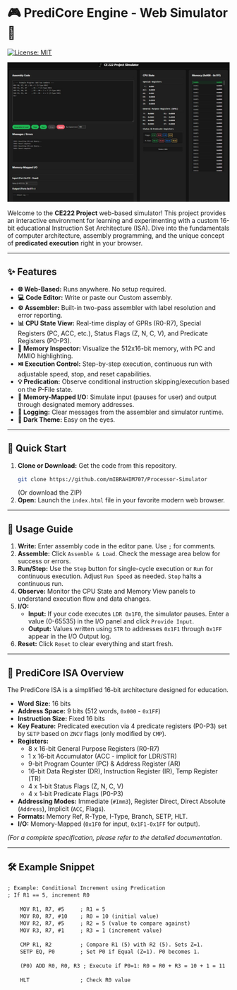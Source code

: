 # 🎮 PrediCore Engine - Web Simulator 🧠

[![License: MIT](https://img.shields.io/badge/License-MIT-blue.svg)](https://opensource.org/licenses/MIT) <!-- Optional: MIT License Badge -->
<!-- Add other badges if applicable (e.g., build status, version) -->

![PrediCore Web Simulator Screenshot](SimSS.jpg) <!-- Make sure filename matches your screenshot -->

Welcome to the **CE222 Project** web-based simulator! This project provides an interactive environment for learning and experimenting with a custom 16-bit educational Instruction Set Architecture (ISA). Dive into the fundamentals of computer architecture, assembly programming, and the unique concept of **predicated execution** right in your browser.

---

## ✨ Features

*   **🌐 Web-Based:** Runs anywhere. No setup required.
*   **💻 Code Editor:** Write or paste our Custom assembly.
*   **⚙️ Assembler:** Built-in two-pass assembler with label resolution and error reporting.
*   **📊 CPU State View:** Real-time display of GPRs (R0-R7), Special Registers (PC, ACC, etc.), Status Flags (Z, N, C, V), and Predicate Registers (P0-P3).
*   **💾 Memory Inspector:** Visualize the 512x16-bit memory, with PC and MMIO highlighting.
*   **⏯️ Execution Control:** Step-by-step execution, continuous run with adjustable speed, stop, and reset capabilities.
*   **💡 Predication:** Observe conditional instruction skipping/execution based on the P-File state.
*   **🔌 Memory-Mapped I/O:** Simulate input (pauses for user) and output through designated memory addresses.
*   **📜 Logging:** Clear messages from the assembler and simulator runtime.
*   **🎨 Dark Theme:** Easy on the eyes.

---

## 🚀 Quick Start

1.  **Clone or Download:** Get the code from this repository.
    ```bash
    git clone https://github.com/mIBRAHIM707/Processor-Simulator
    ```
    (Or download the ZIP)
2.  **Open:** Launch the `index.html` file in your favorite modern web browser.

---

## 📖 Usage Guide

1.  **Write:** Enter assembly code in the editor pane. Use `;` for comments.
2.  **Assemble:** Click `Assemble & Load`. Check the message area below for success or errors.
3.  **Run/Step:** Use the `Step` button for single-cycle execution or `Run` for continuous execution. Adjust `Run Speed` as needed. `Stop` halts a continuous run.
4.  **Observe:** Monitor the CPU State and Memory View panels to understand execution flow and data changes.
5.  **I/O:**
    *   **Input:** If your code executes `LDR 0x1F0`, the simulator pauses. Enter a value (0-65535) in the I/O panel and click `Provide Input`.
    *   **Output:** Values written using `STR` to addresses `0x1F1` through `0x1FF` appear in the I/O Output log.
6.  **Reset:** Click `Reset` to clear everything and start fresh.

---

## 📐 PrediCore ISA Overview

The PrediCore ISA is a simplified 16-bit architecture designed for education.

*   **Word Size:** 16 bits
*   **Address Space:** 9 bits (512 words, `0x000` - `0x1FF`)
*   **Instruction Size:** Fixed 16 bits
*   **Key Feature:** Predicated execution via 4 predicate registers (P0-P3) set by `SETP` based on `ZNCV` flags (only modified by `CMP`).
*   **Registers:**
    *   8 x 16-bit General Purpose Registers (R0-R7)
    *   1 x 16-bit Accumulator (ACC - implicit for LDR/STR)
    *   9-bit Program Counter (PC) & Address Register (AR)
    *   16-bit Data Register (DR), Instruction Register (IR), Temp Register (TR)
    *   4 x 1-bit Status Flags (Z, N, C, V)
    *   4 x 1-bit Predicate Flags (P0-P3)
*   **Addressing Modes:** Immediate (`#Imm3`), Register Direct, Direct Absolute (`Address`), Implicit (`ACC`, Flags).
*   **Formats:** Memory Ref, R-Type, I-Type, Branch, SETP, HLT.
*   **I/O:** Memory-Mapped (`0x1F0` for input, `0x1F1-0x1FF` for output).

*(For a complete specification, please refer to the detailed documentation.*

---

## 🛠️ Example Snippet

```assembly
; Example: Conditional Increment using Predication
; If R1 == 5, increment R0

    MOV R1, R7, #5     ; R1 = 5
    MOV R0, R7, #10    ; R0 = 10 (initial value)
    MOV R2, R7, #5     ; R2 = 5 (value to compare against)
    MOV R3, R7, #1     ; R3 = 1 (increment value)

    CMP R1, R2         ; Compare R1 (5) with R2 (5). Sets Z=1.
    SETP EQ, P0        ; Set P0 if Equal (Z=1). P0 becomes 1.

    (P0) ADD R0, R0, R3 ; Execute if P0=1: R0 = R0 + R3 = 10 + 1 = 11

    HLT                ; Check R0 value
